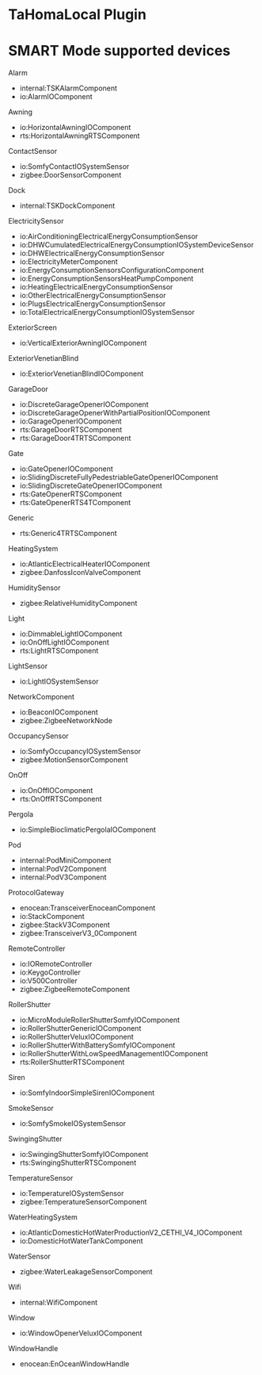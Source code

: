 # TaHomaLocal Plugin
# SMART Mode supported devices


Alarm
- internal:TSKAlarmComponent
- io:AlarmIOComponent

Awning
- io:HorizontalAwningIOComponent
- rts:HorizontalAwningRTSComponent

ContactSensor
- io:SomfyContactIOSystemSensor
- zigbee:DoorSensorComponent

Dock
- internal:TSKDockComponent

ElectricitySensor
- io:AirConditioningElectricalEnergyConsumptionSensor
- io:DHWCumulatedElectricalEnergyConsumptionIOSystemDeviceSensor
- io:DHWElectricalEnergyConsumptionSensor
- io:ElectricityMeterComponent
- io:EnergyConsumptionSensorsConfigurationComponent
- io:EnergyConsumptionSensorsHeatPumpComponent
- io:HeatingElectricalEnergyConsumptionSensor
- io:OtherElectricalEnergyConsumptionSensor
- io:PlugsElectricalEnergyConsumptionSensor
- io:TotalElectricalEnergyConsumptionIOSystemSensor

ExteriorScreen
- io:VerticalExteriorAwningIOComponent

ExteriorVenetianBlind
- io:ExteriorVenetianBlindIOComponent

GarageDoor
- io:DiscreteGarageOpenerIOComponent
- io:DiscreteGarageOpenerWithPartialPositionIOComponent
- io:GarageOpenerIOComponent
- rts:GarageDoorRTSComponent
- rts:GarageDoor4TRTSComponent

Gate
- io:GateOpenerIOComponent
- io:SlidingDiscreteFullyPedestriableGateOpenerIOComponent
- io:SlidingDiscreteGateOpenerIOComponent
- rts:GateOpenerRTSComponent
- rts:GateOpenerRTS4TComponent

Generic
- rts:Generic4TRTSComponent

HeatingSystem
- io:AtlanticElectricalHeaterIOComponent
- zigbee:DanfossIconValveComponent

HumiditySensor
- zigbee:RelativeHumidityComponent

Light
- io:DimmableLightIOComponent
- io:OnOffLightIOComponent
- rts:LightRTSComponent

LightSensor
- io:LightIOSystemSensor

NetworkComponent
- io:BeaconIOComponent
- zigbee:ZigbeeNetworkNode

OccupancySensor
- io:SomfyOccupancyIOSystemSensor
- zigbee:MotionSensorComponent

OnOff
- io:OnOffIOComponent
- rts:OnOffRTSComponent

Pergola
- io:SimpleBioclimaticPergolaIOComponent

Pod
- internal:PodMiniComponent
- internal:PodV2Component
- internal:PodV3Component

ProtocolGateway
- enocean:TransceiverEnoceanComponent
- io:StackComponent
- zigbee:StackV3Component
- zigbee:TransceiverV3_0Component

RemoteController
- io:IORemoteController
- io:KeygoController
- io:V500Controller
- zigbee:ZigbeeRemoteComponent

RollerShutter
- io:MicroModuleRollerShutterSomfyIOComponent
- io:RollerShutterGenericIOComponent
- io:RollerShutterVeluxIOComponent
- io:RollerShutterWithBatterySomfyIOComponent
- io:RollerShutterWithLowSpeedManagementIOComponent
- rts:RollerShutterRTSComponent

Siren
- io:SomfyIndoorSimpleSirenIOComponent

SmokeSensor
- io:SomfySmokeIOSystemSensor

SwingingShutter
- io:SwingingShutterSomfyIOComponent
- rts:SwingingShutterRTSComponent

TemperatureSensor
- io:TemperatureIOSystemSensor
- zigbee:TemperatureSensorComponent

WaterHeatingSystem
- io:AtlanticDomesticHotWaterProductionV2_CETHI_V4_IOComponent
- io:DomesticHotWaterTankComponent

WaterSensor
- zigbee:WaterLeakageSensorComponent

Wifi
- internal:WifiComponent

Window
- io:WindowOpenerVeluxIOComponent

WindowHandle
- enocean:EnOceanWindowHandle
